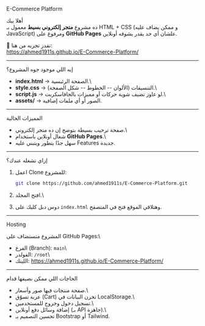  E-Commerce Platform

أهلا بيك \
ده مشروع **متجر إلكتروني بسيط** معمول بـ HTML + CSS (و ممكن يضاف عليه
JavaScript) ومرفوع على **GitHub Pages** علشان أي حد يقدر يشوفه أونلاين.

🔗 تقدر تجربه من هنا:\
<https://ahmed1911s.github.io/E-Commerce-Platform/>

------------------------------------------------------------------------

 إيه اللي موجود جوه المشروع؟

-   **index.html** → الصفحة الرئيسية.\
-   **style.css** → التنسيقات (الألوان -- الخطوط -- شكل الصفحة).\
-   **script.js** → لو عاوز تضيف شوية حركات أو مميزات بالجافاسكربت.\
-   **assets/** → الصور أو أي ملفات إضافية.

------------------------------------------------------------------------

  المميزات الحالية

-   صفحة ترحيب بسيطة بتوضح إن ده متجر إلكتروني.\
-   شغال أونلاين باستخدام **GitHub Pages**.\
-   سهل جدًا يتطور ويتبني عليه Features جديدة.

------------------------------------------------------------------------

إزاي تشغله عندك؟

1.  اعمل Clone للمشروع:

    ``` bash
    git clone https://github.com/ahmed1911s/E-Commerce-Platform.git
    ```

2.  افتح المجلد.\

3.  دوس دبل كليك على `index.html` وهتلاقي الموقع فتح في المتصفح.

------------------------------------------------------------------------

Hosting

المشروع متستضاف على GitHub Pages:\
- الفرع (Branch): `main`\
- الفولدر: `/root`\
- اللينك: <https://ahmed1911s.github.io/E-Commerce-Platform/>

------------------------------------------------------------------------

  الحاجات اللي ممكن نضيفها قدام

-   صفحة منتجات فيها صور وأسعار.\
-   عربة تسوّق (Cart) تخزن البيانات في LocalStorage.\
-   تسجيل دخول وخروج للمستخدمين.\
-   إضافة وسائل دفع أونلاين (بـ API جاهزة).\
-   تحسين التصميم بـ Bootstrap أو Tailwind.
